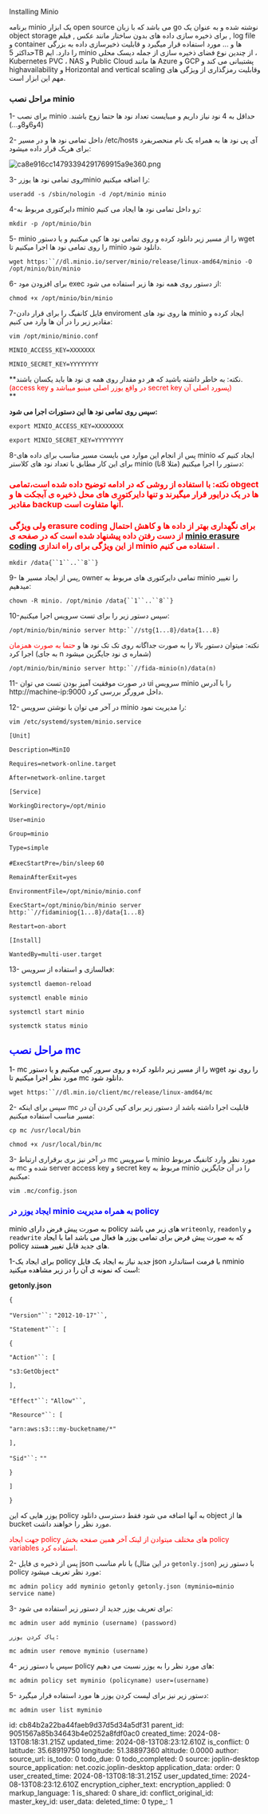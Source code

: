 Installing Minio

برنامه minio یک ابزار open source می باشد که با زبان go نوشته شده و به عنوان یک object storage برای ذخیره سازی داده های بدون ساختار مانند عکس , فیلم , log file و container ها و ... مورد استفاده قرار میگیرد و قابلیت ذخیرسازی داده به بزرگی حداکثر 5TB را دارد. ایم minio از چندین نوع فضای ذخیره سازی از جمله دیسک محلی ، Kubernetes PVC ، NAS و Public Cloud ها مانند Azure و GCP پشتیبانی می کند و highavailability و Horizontal and vertical scaling وقابلیت رمزگذاری از ویژگی های مهم این ابزار است.

### **مراحل نصب minio**

1- برای نصب minio حداقل به 4 نود نیاز داریم و میبایست تعداد نود ها حتما زوج باشند.(4و6و8و...)

2- داخل تمامی نود ها و در مسیر /etc/hosts آی پی نود ها به همراه یک نام منحصربفرد برای هریک قرار داده میشود:

![ca8e916cc14793394291769915a9e360.png](:/77c46c6a0c7a4644af95c6d4b6de3e9d)

3- روی تمامی نود ها یوزرminio را اضافه میکنیم:

`useradd -s /sbin/nologin -d /opt/minio minio`

4-دایرکتوری مربوط به minio رو داخل تمامی نود ها ایجاد می کنیم:

`mkdir -p /opt/minio/bin`

5- minio را از مسیر زیر دانلود کرده و روی تمامی نود ها کپی میکنیم و یا دستور wget را روی تمامی نود ها اجرا میکنیم تا minio دانلود شود.

`wget https:``//dl.minio.io/server/minio/release/linux-amd64/minio -O /opt/minio/bin/minio`

6- برای افزودن مود exec از دستور روی همه نود ها زیر استفاده می شود:

`chmod +x /opt/minio/bin/minio`

7-فایل کانفیگ را برای قرار دادن enviroment ها روی نود های minio ایجاد کرده و مقادیر زیر را در آن ها وارد می کنیم:

`vim /opt/minio/minio.conf`

`MINIO_ACCESS_KEY=XXXXXXX`

`MINIO_SECRET_KEY=YYYYYYYY`

\*\*نکته: به خاطر داشته باشید که هر دو مقدار روی همه ی نود ها باید یکسان باشند. <span style="color: #ff0000;">(access key در واقع یوزر اصلی مینیو میباشد و secret key پسورد اصلی آن)</span>  
\*\*

**سپس روی تمامی نود ها این دستورات اجرا می شود:**

`export MINIO_ACCESS_KEY=XXXXXXXX`

`export MINIO_SECRET_KEY=YYYYYYYY`

8-پس از انجام این موارد می بایست مسیر مناسب برای داده های minio ایجاد کنیم که برای این کار مطابق با تعداد نود های کلاستر minio (مثلا 8تا) دستور را اجرا میکنیم:

### **<span style="color: #ff0000;">نکته: با استفاده از روشی که در ادامه توضیح داده شده است،تمامی obgect ها در یک درایور قرار میگیرند و تنها دایرکتوری های محل ذخیره ی آبجکت ها و مقادیر backup آنها متفاوت است.</span>**

### **<span style="color: #ff0000;">ولی ویژگی erasure coding برای نگهداری بهتر از داده ها و کاهش احتمال از دست رفتن داده پیشنهاد شده است که در صفحه ی [minio erasure coding](https://wiki.sadad.co.ir/display/Linux/minio+erasure+coding) از این ویژگی برای راه اندازی minio استفاده می کنیم .</span>**

`mkdir /data{``1``..``8``}`

9- پس از ایجاد مسیر ها, owner تمامی دایرکتوری های مربوط به minio را تغییر میدهیم:

`chown -R minio. /opt/minio /data{``1``..``8``}`

10-سپس دستور زیر را برای تست سرویس اجرا میکنیم:

`/opt/minio/bin/minio server http:``//stg{1...8}/data{1...8}`

نکته: میتوان دستور بالا را به صورت جداگانه روی تک تک نود ها و <span style="color: #ff0000;">حتما به صورت همزمان</span> اجرا کرد (به جای n شماره ی نود جایگزین میشود)

`/opt/minio/bin/minio server http:``//fida-minio(n)/data(n)`

11- در صورت موفقیت آمیز بودن تست می توان ui سرویس minio را با آدرس http://machine-ip:9000 داخل مرورگر بررسی کرد.

12- در آخر می توان با نوشتن سرویس minio را مدیریت نمود:

`vim /etc/systemd/system/minio.service`

`[Unit]`

`Description=MinIO`

`Requires=network-online.target`

`After=network-online.target`

`[Service]`

`WorkingDirectory=/opt/minio`

`User=minio`

`Group=minio`

`Type=simple`

`#ExecStartPre=/bin/sleep` `60`

`RemainAfterExit=yes`

`EnvironmentFile=/opt/minio/minio.conf`

`ExecStart=/opt/minio/bin/minio server http:``//fidaminiog{1...8}/data{1...8}`

`Restart=on-abort`

`[Install]`

`WantedBy=multi-user.target`

13- فعالسازی و استفاده از سرویس:

`systemctl daemon-reload`

`systemctl enable minio`

`systemctl start minio`

`systemctk status minio`

## <span style="color: #0000ff;">**مراحل نصب**</span> <span style="color: #0000ff;">**mc**</span>

<span style="color: #000000;">1- mc را از مسیر زیر دانلود کرده و روی سرور کپی میکنیم و یا دستور wget را روی نود مورد نظر اجرا میکنیم تا mc دانلود شود.  
</span>

`wget https:``//dl.min.io/client/mc/release/linux-amd64/mc`

2- سپس برای اینکه mc قابلیت اجرا داشته باشد از دستور زیر برای کپی کردن آن در مسیر مناسب استفاده میکنیم:

`cp mc /usr/local/bin`

`chmod +x /usr/local/bin/mc`

3- در آخر نیز بری برقراری ارتباط mc با سرویس minio مورد نظر وارد کانفیگ مربوط به mc شده و server access key و secret key مربوط به minio را در آن جایگزین میکنیم:

`vim .mc/config.json`

### <span style="color: #0000ff;">**ایجاد یوزر در minio به همراه مدیریت**</span> <span style="color: #0000ff;">**policy**</span>

<span style="color: #000000;">minio به صورت پیش فرض دارای policy های زیر می باشد `writeonly`, `readonly` و `readwrite` که به صورت پیش فرض برای تمامی یوزر ها فعال می باشد اما با ایجاد policy های جدید قابل تغییر هستند.</span>

<span style="color: #000000;">1-برای ایجاد یک policy جدید نیاز به ایجاد یک فایل json با فرمت استاندارد nminio است که نمونه ی آن را در زیر مشاهده میکنید:</span>

**getonly.json**

`{`

`"Version"``:` `"2012-10-17"``,`

`"Statement"``: [`

`{`

`"Action"``: [`

`"s3:GetObject"`

`],`

`"Effect"``:` `"Allow"``,`

`"Resource"``: [`

`"arn:aws:s3:::my-bucketname/*"`

`],`

`"Sid"``:` `""`

`}`

`]`

`}`

یوزر هایی که این policy به آنها اضافه می شود فقط دسترسی دانلود object ها از bucket مورد نظر را خواهند داشت.

<span style="color: #ff0000;">جهت ایجاد policy های مختلف میتوادن از لینک آخر همین صفحه بخش policy variables استفاده کرد.  
</span>

2- پس از ذخیره ی فایل json با نام مناسب (در این مثال `getonly.json`) با دستور زیر policy مورد نظر تعریف میشود:

`mc admin policy add myminio getonly getonly.json (myminio=minio service name)`

3- برای تعریف یوزر جدید از دستور زیر استفاده می شود:

`mc admin user add myminio (username) (password)`

`پاک کردن یوزر:`

`mc admin user remove myminio (username)`

4- سپس با دستور زیر policy های مورد نظر را به یوزر نسبت می دهیم:

`mc admin policy set myminio (policyname) user=(username)`

5- دستور زیر نیز برای لیست کردن یوزر ها مورد استفاده قرار میگیرد:

`mc admin user list myminio`

id: cb84b2a22ba44faeb9d37d5d34a5df31
parent_id: 9051567a85b34643b4e0252a8fdf0ac0
created_time: 2024-08-13T08:18:31.215Z
updated_time: 2024-08-13T08:23:12.610Z
is_conflict: 0
latitude: 35.68919750
longitude: 51.38897360
altitude: 0.0000
author: 
source_url: 
is_todo: 0
todo_due: 0
todo_completed: 0
source: joplin-desktop
source_application: net.cozic.joplin-desktop
application_data: 
order: 0
user_created_time: 2024-08-13T08:18:31.215Z
user_updated_time: 2024-08-13T08:23:12.610Z
encryption_cipher_text: 
encryption_applied: 0
markup_language: 1
is_shared: 0
share_id: 
conflict_original_id: 
master_key_id: 
user_data: 
deleted_time: 0
type_: 1